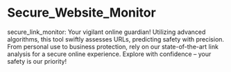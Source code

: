 # Secure_Website_Monitor
secure_link_monitor: Your vigilant online guardian! Utilizing advanced algorithms, this tool swiftly assesses URLs, predicting safety with precision. From personal use to business protection, rely on our state-of-the-art link analysis for a secure online experience. Explore with confidence – your safety is our priority!
